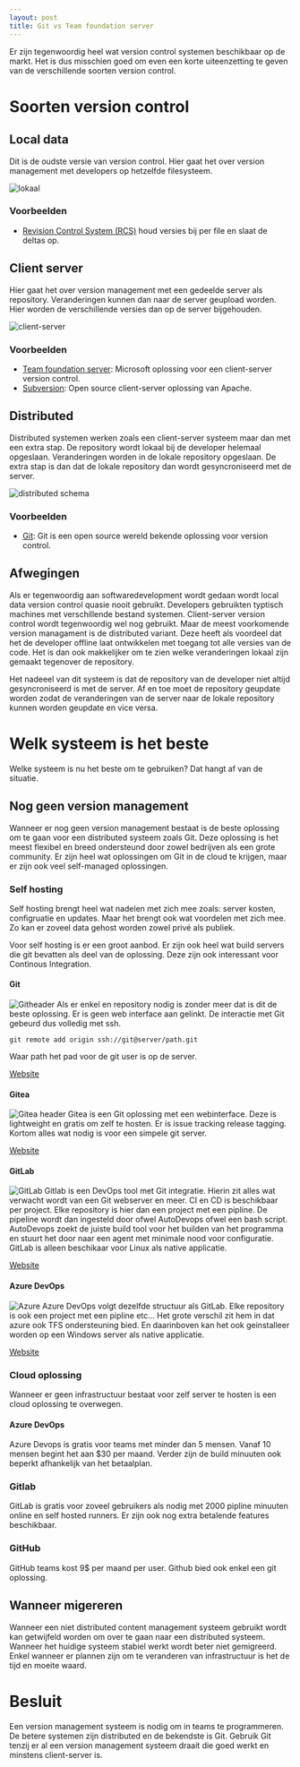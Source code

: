 ```yaml
---
layout: post
title: Git vs Team foundation server
---
```


Er zijn tegenwoordig heel wat version control systemen beschikbaar op de markt. Het is dus misschien goed om even een korte uiteenzetting te geven van de verschillende soorten version control.

# Soorten version control

## Local data

Dit is de oudste versie van version control. Hier gaat het over version management met developers op hetzelfde filesysteem.

![lokaal](/assets/lokaal.png)

### Voorbeelden

- [Revision Control System (RCS)](https://www.gnu.org/software/rcs/) houd versies bij per file en slaat de deltas op.

## Client server

Hier gaat het over version management met een gedeelde server als repository. Veranderingen kunnen dan naar de server geupload worden. Hier worden de verschillende versies dan op de server bijgehouden.

![client-server](/assets/client-serverversioning.png)

### Voorbeelden
- [Team foundation server](https://visualstudio.microsoft.com/tfs/): Microsoft oplossing voor een client-server version control.
- [Subversion](https://subversion.apache.org/): Open source client-server oplossing van Apache.

## Distributed

Distributed systemen werken zoals een client-server systeem maar dan met een extra stap. De repository wordt lokaal bij de developer helemaal opgeslaan. Veranderingen worden in de lokale repository opgeslaan. De extra stap is dan dat de lokale repository dan wordt gesyncroniseerd met de server.

![distributed schema](/assets/distributedversioning.png)

### Voorbeelden
- [Git](https://git-scm.com/): Git is een open source wereld bekende oplossing voor version control.

## Afwegingen
Als er tegenwoordig aan softwaredevelopment wordt gedaan wordt local data version control quasie nooit gebruikt. Developers gebruikten typtisch machines met verschillende bestand systemen. Client-server version control wordt tegenwoordig wel nog gebruikt. Maar de meest voorkomende version managament is de distributed variant. Deze heeft als voordeel dat het de developer offline laat ontwikkelen met toegang tot alle versies van de code. Het is dan ook makkelijker om te zien welke veranderingen lokaal zijn gemaakt tegenover de repository.

Het nadeeel van dit systeem is dat de repository van de developer niet altijd gesyncroniseerd is met de server. Af en toe moet de repository geupdate worden zodat de veranderingen van de server naar de lokale repository kunnen worden geupdate en vice versa.

# Welk systeem is het beste
Welke systeem is nu het beste om te gebruiken? Dat hangt af van de situatie.
## Nog geen version management
Wanneer er nog geen version management bestaat is de beste oplossing om te gaan voor een distributed systeem zoals Git. Deze oplossing is het meest flexibel en breed ondersteund door zowel bedrijven als een grote community. Er zijn heel wat oplossingen om Git in de cloud te krijgen, maar er zijn ook veel self-managed oplossingen.

### Self hosting
Self hosting brengt heel wat nadelen met zich mee zoals: server kosten, configruatie en updates. Maar het brengt ook wat voordelen met zich mee. Zo kan er zoveel data gehost worden zowel privé als publiek.

Voor self hosting is er een groot aanbod. Er zijn ook heel wat build servers die git bevatten als deel van de oplossing. Deze zijn ook interessant voor Continous Integration.
#### Git
![Githeader](/assets/githeader.png)
Als er enkel en repository nodig is zonder meer dat is dit de beste oplossing. Er is geen web interface aan gelinkt. De interactie met Git gebeurd dus volledig met ssh.

`git remote add origin ssh://git@server/path.git`

Waar path het pad voor de git user is op de server.

[Website](https://git-scm.com/)
#### Gitea
![Gitea header](/assets/gitea.png)
Gitea is een Git oplossing met een webinterface. Deze is lightweight en gratis om zelf te hosten. Er is issue tracking release tagging. Kortom alles wat nodig is voor een simpele git server.

[Website](https://gitea.io/)
#### GitLab
![GitLab](/assets/gitlabproject.png)
Gitlab is een DevOps tool met Git integratie. Hierin zit alles wat verwacht wordt van een Git webserver en meer. CI en CD is beschikbaar per project. Elke repository is hier dan een project met een pipline. De pipeline wordt dan ingesteld door ofwel AutoDevops ofwel een bash script. AutoDevops zoekt de juiste build tool voor het builden van het programma en stuurt het door naar een agent met minimale nood voor configuratie. GitLab is alleen beschikaar voor Linux als native applicatie.

[Website](https://about.gitlab.com/)
#### Azure DevOps
![Azure](/assets/azuredevopsheader.png)
Azure DevOps volgt dezelfde structuur als GitLab. Elke repository is ook een project met een pipline etc... Het grote verschil zit hem in dat azure ook TFS ondersteuning bied. En daarinboven kan het ook geinstalleer worden op een Windows server als native applicatie.

[Website](https://azure.microsoft.com/en-us/services/devops/)

### Cloud oplossing
Wanneer er geen infrastructuur bestaat voor zelf server te hosten is een cloud oplossing te overwegen.
#### Azure DevOps
Azure Devops is gratis voor teams met minder dan 5 mensen. Vanaf 10 mensen begint het aan $30 per maand. Verder zijn de build minuuten ook beperkt afhankelijk van het betaalplan.
### Gitlab
GitLab is gratis voor zoveel gebruikers als nodig met 2000 pipline minuuten online en self hosted runners. Er zijn ook nog extra betalende features beschikbaar.
### GitHub
GitHub teams kost 9$ per maand per user. Github bied ook enkel een git oplossing.
## Wanneer migereren

Wanneer een niet distributed content management systeem gebruikt wordt kan getwijfeld worden om over te gaan naar een distributed systeem. Wanneer het huidige systeem stabiel werkt wordt beter niet gemigreerd. Enkel wanneer er plannen zijn om te veranderen van infrastructuur is het de tijd en moeite waard.


# Besluit
Een version management systeem is nodig om in teams te programmeren. De betere systemen zijn distributed en de bekendste is Git. Gebruik Git tenzij er al een version management systeem draait die goed werkt en minstens client-server is.

